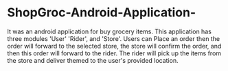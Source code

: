 # ShopGroc-Android-Application-

It was an android application for buy grocery items. This application has three modules 'User' 'Rider', and 'Store'. Users can Place an order then the order will forward to the selected store, the store will confirm the order, and then this order will forward to the rider. The rider will pick up the items from the store and deliver themed to the user's provided location.

